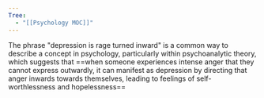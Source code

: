 ```yaml
---
Tree:
  - "[[Psychology MOC]]"
---
```

The phrase "depression is rage turned inward" is a common way to describe a concept in psychology, particularly within psychoanalytic theory, which suggests that ==when someone experiences intense anger that they cannot express outwardly, it can manifest as depression by directing that anger inwards towards themselves, leading to feelings of self-worthlessness and hopelessness==